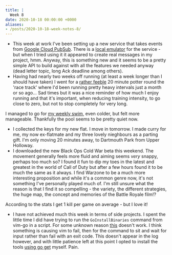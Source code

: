 ```yaml
---
title: |
  Week 8
date: 2020-10-18 00:00:00 +0000
aliases:
- /posts/2020-10-18-week-notes-8/
---
```


- This week at work I've been setting up a new service that takes events from [Google Cloud PubSub](https://cloud.google.com/pubsub/docs/overview). There is a [local emulator](https://cloud.google.com/pubsub/docs/emulator) for the service - but when I tried using it it appeared to create real messages in my project, hmm. Anyway, this is something new and it seems to be a pretty simple API to build against with all the features we needed anyway (dead letter topic, long Ack deadline among others).
- Having had nearly two weeks off running (at least a week longer than I should have taken) I went for a [rather feeble](https://www.strava.com/activities/4210043978) 20 minute potter round the 'race track' where I'd been running pretty heavy intervals just a month or so ago... Sad times but it was a nice reminder of how much I enjoy running and that it's important, when reducing training intensity, to go close to zero, but not to stop completely for very long.

I managed to go for [my weekly swim](https://www.strava.com/activities/4205351355), even colder, but felt more manageable. Thankfully the pool seems to be pretty quiet now.
- I collected the keys for my new flat. I move in tomorrow. I made curry for me, my now ex-flatmate and my three lovely nieghbours as a parting gift. I'm only moving 20 minutes away, to Dartmouth Park from Upper Holloway.
- I downloaded the new Black Ops Cold War beta this weekend. The movement generally feels more fluid and aiming seems *very* snappy, perhaps too much so? I found it fun to dip my toes in the latest and greatest in the world of Call of Duty but after a few hours found it to be much the same as it always. I find Warzone to be a much more interesting proposition and while it's a common genre now, it's not something I've personally played much of. I'm still unsure what the reason is that I find it so compelling - the variety, the different strategies, the huge map, the concept and memories of the Battle Royale film!?

According to the stats I get 1 kill per game on average - but I love it!
- I have not achieved much this week in terms of side projects. I spent the little time I did have trying to run the `GoInstallBinaries` command from vim-go in a script. For some unknown reason [this](https://github.com/charlieegan3/linux-environment/commit/80c8ce0b8d3b3f485d82c50b858708400ea4a1b2#diff-04f5113744c41f945da359c370e2f8fdf96db6b8ca59617b068dc9461b79c7edR47) doesn't work. I think something is causing vim to fail, then for the command to sit and wait for input rather than fail with an exit code. This doesn't appear in the log however, and with little patience left at this point I opted to install the tools [using go get](https://github.com/charlieegan3/linux-environment/commit/46c2e970cb1616aacaacb4608ec53d69d8a64d9b) myself. Pain.

